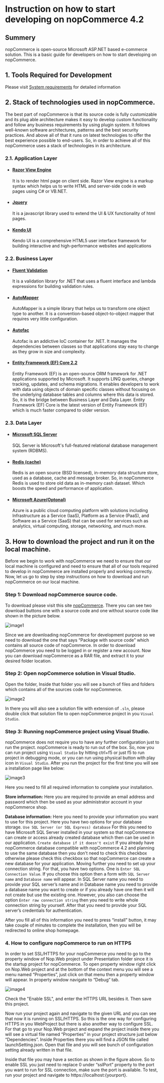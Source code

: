 ﻿# Instruction on how to start developing on nopCommerce 4.2

## Summery

nopCommerce is open-source Microsoft ASP.NET based e-commerce solution. This is a basic guide for developers on how to start developing on nopCommerce.

## 1. Tools Required for Development

Please visit [System requirements](https://github.com/seasg/nopCommerce-Docs/blob/ramji/developer/tutorials/System%20requirements%20for%20developing.md) for detailed information

## 2. Stack of technologies used in nopCommerce.

The best part of nopCommerce is that its source code is fully customizable and its plug able architecture makes it easy to develop custom functionality and follow any business requirements by using plugin system. It follows well-known software architectures, patterns and the best security practices. And above all of that it runs on latest technologies to offer the best experience possible to end-users. So, in order to achieve all of this nopCommerce uses a stack of technologies in its architecture.

### 2.1. Application Layer

* #### [Razor View Engine](xref:https://docs.microsoft.com/en-us/aspnet/core/mvc/views/razor?view=aspnetcore-2.2)

    It is to render html page on client side.         Razor View engine is a markup syntax which helps us to write HTML and server-side code in web pages using C# or VB.NET.

* #### [Jquery](xref:https://jquery.com/)

    It is a javascript library used to extend the UI & UX functionality of html pages.

* #### [Kendo UI](xref:https://www.telerik.com/kendo-ui)

    Kendo UI is a comprehensive HTML5 user interface framework for building interactive and high-performance websites and applications

### 2.2. Business Layer

* #### [Fluent Validation](xref:https://fluentvalidation.net/)

    It is a validation library for .NET that uses a fluent interface and lambda expressions for building validation rules.

* #### [AutoMapper](xref:http://automapper.org/)

    AutoMapper is a simple library that helps us to transform one object type to another. It is a convention-based object-to-object mapper that requires very little configuration.

* #### [Autofac](xref:https://autofac.org/)

    Autofac is an addictive IoC container for .NET. It manages the dependencies between classes so that applications stay easy to change as they grow in size and complexity.

* #### [Entity Framework (EF) Core 2.2](xref:https://docs.microsoft.com/en-us/ef/core/)

    Entity Framework (EF) is an open-source ORM framework for .NET applications supported by Microsoft. It supports LINQ queries, change tracking, updates, and schema migrations. It enables developers to work with data using objects of domain specific classes without focusing on the underlying database tables and columns where this data is stored. So, it is the bridge between Business Layer and Data Layer. Entity Framework (EF) Core is the latest version of Entity Framework (EF) which is much faster compared to older version.

### 2.3. Data Layer

* #### [Microsoft SQL Server](xref:https://www.microsoft.com/en-us/sql-server)

    SQL Server is Microsoft's full-featured relational database management system (RDBMS).

* #### [Redis (cache)](xref:https://redis.io/)

    Redis is an open source (BSD licensed), in-memory data structure store, used as a database, cache and message broker. So, in nopCommerce Redis is used to store old data as in-memory cash dataset. Which boosts the speed and performance of application.

* #### [Microsoft Azure(Optonal)](xref:https://azure.microsoft.com/en-us/services/sql-database/)

    Azure is a public cloud computing platform with solutions including Infrastructure as a Service (IaaS), Platform as a Service (PaaS), and Software as a Service (SaaS) that can be used for services such as analytics, virtual computing, storage, networking, and much more. 

## 3. How to download the project and run it on the local machine.

Before we begin to work with nopCommerce we need to ensure that our local machine is configured and need to ensure that all of our tools required to develop in nopCommerce are installed properly and working correctly. Now, let us go to step by step instructions on how to download and run nopCommerce on our local machine.

### Step 1: Download nopCommerce source code.

To download please visit this site [nopCommerce](xref:https://www.nopcommerce.com/download-nopcommerce). There you can see two download buttons one with a source code and one without source code like shown in the picture below.

![image1](_static/Instruction-on-how-to-start-developing-on-nopCommerce42/image1.png)

Since we are downloading nopCommerce for development purpose so we need to download the one that says “Package with source code” which contains all source code of nopCommerce. In order to download nopCommerce you need to be logged in or register a new account. Now you can download nopCommerce as a RAR file, and extract it to your desired folder location.

### Step 2: Open nopCommerce solution in Visual Studio.

Open the folder, Inside that folder you will see a bunch of files and folders which contains all of the sources code for nopCommerce.

![image2](_static/Instruction-on-how-to-start-developing-on-nopCommerce42/image2.png)

In there you will also see a solution file with extension of `.sln`, please double click that solution file to open nopCommerce project in you `Visual Studio`.

### Step 3: Running nopCommerce project using Visual Studio.

nopCommerce does not require you to have any further configuration just to run the project. nopCommerce is ready to run out of the box. So, now you can run project using `Visual Studio` by hitting ctrl+f5 or just f5 to run project in debugging mode, or you can run using physical button with play icon in `Visual Studio`. After you run the project for the first time you will see a installation page like below:

![image3](_static/Instruction-on-how-to-start-developing-on-nopCommerce42/image3.png)

Here you need to fill all required information to complete your installation.

**Store information:** Here you are required to provide an email address and password which then be used as your administrator account in your nopCommerce shop.

**Database information:** Here you need to provide your information you want to use for this project. Here you have two options for your database storage. `Use SQL Server (or SQL Express) database` For this you need to have Microsoft SQL Server installed in your system so that nopCommerce can create or access already created database which then can be used in our application. `Create database if it doesn't exist` If you already have nopCommerce database compatible with nopCommerce 4.2 and planning to use the same database then you don't need to check this checkbox otherwise please check this checkbox so that nopCommerce can create a new database for your application. Moving further you need to set up your connection string. For that, you have two options. One is `Enter SQL Connection Value`. If you choose this option then a form with `SQL Server name` and `Database name` will appear. In SQL Server name you need to provide your SQL server’s name and in Database name you need to provide a database name you want to create or if you already have one then it will not create but use the existing one. However, you also can choose the option `Enter raw connection string` then you need to write whole connection string by yourself. After that you need to provide your SQL server’s credentials for authentication.

After you fill all of this information you need to press “install” button, it may take couple of minutes to complete the installation, then you will be redirected to online shop homepage.

### 4. How to configure nopCommerce to run on HTTPS

In order to set SSL/HTTPS for your nopCommerce you need to go to the property window of Nop.Web project under Presentation folder since it is the startup project for nopCommerce. To open property window right click on Nop.Web project and at the bottom of the context menu you will see a menu named “Properties”, just click on that menu then a property window will appear. In property window navigate to “Debug” tab.

![image4](_static/Instruction-on-how-to-start-developing-on-nopCommerce42/image4.png)

Check the "Enable SSL", and enter the HTTPS URL besides it. Then save this project.

Now run your project again and navigate to the given URL and you can see that now it is running on SSL/HTTPS. So this is the one way for configuring HTTPS in you WebProject but there is also another way to configure SSL. For that go to your Nop.Web project and expand the project inside there you will see a virtual file named “Properties” in your project structure just below “Dependencies”. Inside Properties there you will find a JSON file called launchSetting.json. Open that file and you will see bunch of configuration setting already written in that file. 

Inside that file you may have a section as shown in the figure above. So to enable SSL you just need to replace 0 under “sslPort” property to the port you want to run for SSL connection, make sure the port is available. To test, run your project and navigate to https://localhost:{yourport}.